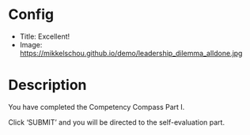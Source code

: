 # Config
 - Title: Excellent!
 - Image: https://mikkelschou.github.io/demo/leadership_dilemma_alldone.jpg
 

# Description
You have completed the Competency Compass Part I. 

Click ‘SUBMIT’ and you will be directed to the self-evaluation part.



